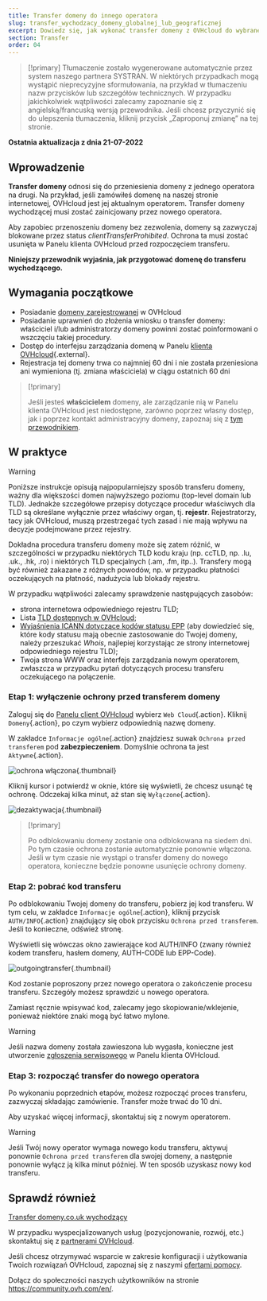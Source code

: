 ```yaml
---
title: Transfer domeny do innego operatora
slug: transfer_wychodzacy_domeny_globalnej_lub_geograficznej
excerpt: Dowiedz się, jak wykonać transfer domeny z OVHcloud do wybranego operatora
section: Transfer
order: 04
---
```


> [!primary]
> Tłumaczenie zostało wygenerowane automatycznie przez system naszego partnera SYSTRAN. W niektórych przypadkach mogą wystąpić nieprecyzyjne sformułowania, na przykład w tłumaczeniu nazw przycisków lub szczegółów technicznych. W przypadku jakichkolwiek wątpliwości zalecamy zapoznanie się z angielską/francuską wersją przewodnika. Jeśli chcesz przyczynić się do ulepszenia tłumaczenia, kliknij przycisk „Zaproponuj zmianę” na tej stronie.
> 

**Ostatnia aktualizacja z dnia 21-07-2022**

## Wprowadzenie

**Transfer domeny** odnosi się do przeniesienia domeny z jednego operatora na drugi. Na przykład, jeśli zamówiłeś domenę na naszej stronie internetowej, OVHcloud jest jej aktualnym operatorem. Transfer domeny wychodzącej musi zostać zainicjowany przez nowego operatora.

Aby zapobiec przenoszeniu domeny bez zezwolenia, domeny są zazwyczaj blokowane przez status *clientTransferProhibited*. Ochrona ta musi zostać usunięta w Panelu klienta OVHcloud przed rozpoczęciem transferu.

**Niniejszy przewodnik wyjaśnia, jak przygotować domenę do transferu wychodzącego.**

## Wymagania początkowe

- Posiadanie [domeny zarejestrowanej](https://www.ovhcloud.com/pl/domains/) w OVHcloud
- Posiadanie uprawnień do złożenia wniosku o transfer domeny: właściciel i/lub administratorzy domeny powinni zostać poinformowani o wszczęciu takiej procedury. 
- Dostęp do interfejsu zarządzania domeną w Panelu [klienta OVHcloud](https://www.ovh.com/auth/?action=gotomanager&from=https://www.ovh.pl/&ovhSubsidiary=pl){.external}.
- Rejestracja tej domeny trwa co najmniej 60 dni i nie została przeniesiona ani wymieniona (tj. zmiana właściciela) w ciągu ostatnich 60 dni

> [!primary]
>
> Jeśli jesteś **właścicielem** domeny, ale zarządzanie nią w Panelu klienta OVHcloud jest niedostępne, zarówno poprzez własny dostęp, jak i poprzez kontakt administracyjny domeny, zapoznaj się z [tym przewodnikiem](../../customer/zarzadzanie_kontaktami/#przypadek-wlasciciela-domeny).
>

## W praktyce

> [!warning]
>
> Poniższe instrukcje opisują najpopularniejszy sposób transferu domeny, ważny dla większości domen najwyższego poziomu (top-level domain lub TLD). Jednakże szczegółowe przepisy dotyczące procedur właściwych dla TLD są określane wyłącznie przez właściwy organ, tj. **rejestr**. Rejestratorzy, tacy jak OVHcloud, muszą przestrzegać tych zasad i nie mają wpływu na decyzje podejmowane przez rejestry.
>
> Dokładna procedura transferu domeny może się zatem różnić, w szczególności w przypadku niektórych TLD kodu kraju (np. ccTLD, np. .lu, .uk., .hk, .ro) i niektórych TLD specjalnych (.am, .fm, itp..). Transfery mogą być również zakazane z różnych powodów, np. w przypadku płatności oczekujących na płatność, nadużycia lub blokady rejestru.
>
> W przypadku wątpliwości zalecamy sprawdzenie następujących zasobów:
>
> - strona internetowa odpowiedniego rejestru TLD;
> - Lista [TLD dostępnych w OVHcloud](https://www.ovhcloud.com/pl/domains/tld/);
> - [Wyjaśnienia ICANN dotyczące kodów statusu EPP](https://www.icann.org/resources/pages/epp-status-codes-2014-06-16-en) (aby dowiedzieć się, które kody statusu mają obecnie zastosowanie do Twojej domeny, należy przeszukać *Whois*, najlepiej korzystając ze strony internetowej odpowiedniego rejestru TLD);
> - Twoja strona WWW oraz interfejs zarządzania nowym operatorem, zwłaszcza w przypadku pytań dotyczących procesu transferu oczekującego na połączenie.
>

### Etap 1: wyłączenie ochrony przed transferem domeny

Zaloguj się do [Panelu client OVHcloud](https://www.ovh.com/auth/?action=gotomanager&from=https://www.ovh.pl/&ovhSubsidiary=pl) wybierz `Web Cloud`{.action}. Kliknij `Domeny`{.action}, po czym wybierz odpowiednią nazwę domeny.

W zakładce `Informacje ogólne`{.action} znajdziesz suwak `Ochrona przed transferem` pod **zabezpieczeniem**. Domyślnie ochrona ta jest `Aktywne`{.action}.

![ochrona włączona](images/outgoing-transfer-step1.png){.thumbnail}

Kliknij kursor i potwierdź w oknie, które się wyświetli, że chcesz usunąć tę ochronę. Odczekaj kilka minut, aż stan się `Wyłączone`{.action}.

![dezaktywacja](images/outgoing-transfer-step2.png){.thumbnail}

> [!primary]
>
> Po odblokowaniu domeny zostanie ona odblokowana na siedem dni. Po tym czasie ochrona zostanie automatycznie ponownie włączona. Jeśli w tym czasie nie wystąpi o transfer domeny do nowego operatora, konieczne będzie ponowne usunięcie ochrony domeny.
>

### Etap 2: pobrać kod transferu

Po odblokowaniu Twojej domeny do transferu, pobierz jej kod transferu.  W tym celu, w zakładce `Informacje ogólne`{.action}, kliknij przycisk `AUTH/INFO`{.action} znajdujący się obok przycisku `Ochrona przed transferem`. Jeśli to konieczne, odśwież stronę.

Wyświetli się wówczas okno zawierające kod AUTH/INFO (zwany również kodem transferu, hasłem domeny, AUTH-CODE lub EPP-Code).

![outgoingtransfer](images/outgoing-transfer-step3.png){.thumbnail}

Kod zostanie poproszony przez nowego operatora o zakończenie procesu transferu. Szczegóły możesz sprawdzić u nowego operatora.

Zamiast ręcznie wpisywać kod, zalecamy jego skopiowanie/wklejenie, ponieważ niektóre znaki mogą być łatwo mylone.

> [!warning]
>
> Jeśli nazwa domeny została zawieszona lub wygasła, konieczne jest utworzenie [zgłoszenia serwisowego](https://www.ovh.com/manager/dedicated/#/support/tickets/new) w Panelu klienta OVHcloud.

### Etap 3: rozpocząć transfer do nowego operatora

Po wykonaniu poprzednich etapów, możesz rozpocząć proces transferu, zazwyczaj składając zamówienie. Transfer może trwać do 10 dni. 

Aby uzyskać więcej informacji, skontaktuj się z nowym operatorem.

> [!warning]
>
> Jeśli Twój nowy operator wymaga nowego kodu transferu, aktywuj ponownie `Ochrona przed transferem` dla swojej domeny, a następnie ponownie wyłącz ją kilka minut później. W ten sposób uzyskasz nowy kod transferu.
>

## Sprawdź również

[Transfer domeny.co.uk wychodzący](https://docs.ovh.com/pl/domains/transfer_wychodzacy_domeny_couk/)

W przypadku wyspecjalizowanych usług (pozycjonowanie, rozwój, etc.) skontaktuj się z [partnerami OVHcloud](https://partner.ovhcloud.com/pl/).

Jeśli chcesz otrzymywać wsparcie w zakresie konfiguracji i użytkowania Twoich rozwiązań OVHcloud, zapoznaj się z naszymi [ofertami pomocy](https://www.ovhcloud.com/pl/support-levels/).

Dołącz do społeczności naszych użytkowników na stronie <https://community.ovh.com/en/>. 